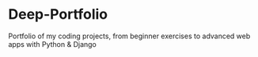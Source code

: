 # Deep-Portfolio
Portfolio of my coding projects, from beginner exercises to advanced web apps with Python &amp; Django
